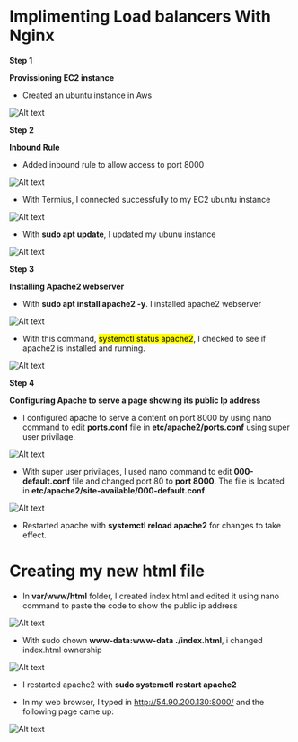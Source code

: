 
<h1>Implimenting Load balancers With  Nginx</h1>	






**Step 1**


**Provissioning EC2 instance**

-  Created an ubuntu instance in Aws 

![Alt text](Images/instance.png)


**Step 2**

**Inbound Rule**


- Added inbound rule to allow access to port 8000


![Alt text](Images/rule.png)


-  With Termius, I connected successfully to my EC2 ubuntu instance

![Alt text](Images/termiusConnection.png)




- With **sudo apt update**, I updated my ubunu instance 


![Alt text](Images/update.png)


**Step 3**

**Installing Apache2 webserver** 

-  With **sudo apt install apache2 -y**. I installed apache2 webserver


![Alt text](Images/apache2installed.png)

- With this command,   <mark>systemctl status apache2</mark>, I checked to see if apache2 is installed and running.

![Alt text](Images/apacherunning.png)

**Step 4**

**Configuring Apache to serve a page showing its public Ip address**

-  I configured apache to serve a content on port 8000 by using nano command to edit **ports.conf** file in **etc/apache2/ports.conf** using super user privilage.

![Alt text](Images/portadded.png)

-  With super user privilages, I used nano command to edit **000-default.conf** file and changed port 80 to **port 8000**. The file is located in **etc/apache2/site-available/000-default.conf**.

![Alt text](Images/00edit.png)

-  Restarted apache with **systemctl reload apache2** for changes to take effect.





<h1>Creating my new html file</h1>


- In **var/www/html** folder, I created index.html and edited it using nano command to paste the code to show the public ip address



![Alt text](Images/htmlcode.png)


- With sudo chown **www-data:www-data ./index.html**, i changed index.html ownership

![Alt text](Images/editedInd.png)

-  I restarted apache2 with **sudo systemctl restart apache2**


- In my web browser, I typed in http://54.90.200.130:8000/ and the following page came up:

![Alt text](Images/webpage.png)

